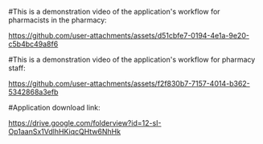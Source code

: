

#This is a demonstration video of the application's workflow for pharmacists in the pharmacy:

https://github.com/user-attachments/assets/d51cbfe7-0194-4e1a-9e20-c5b4bc49a8f6

#This is a demonstration video of the application's workflow for pharmacy staff:

https://github.com/user-attachments/assets/f2f830b7-7157-4014-b362-5342868a3efb

#Application download link:

https://drive.google.com/folderview?id=12-sI-Op1aanSx1VdlhHKiqcQHtw6NhHk
